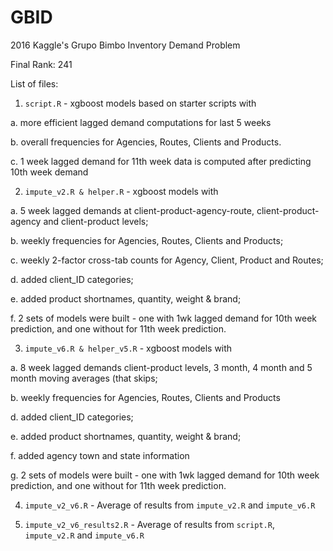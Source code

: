 # GBID
2016 Kaggle's Grupo Bimbo Inventory Demand Problem

Final Rank: 241

List of files:

1. `script.R` - xgboost models based on starter scripts with 
  
  a. more efficient lagged demand computations for last 5 weeks
  
  b. overall frequencies for Agencies, Routes, Clients and Products. 
  
  c. 1 week lagged demand for 11th week data is computed after predicting 10th week demand

2. `impute_v2.R & helper.R` - xgboost models with 

  a. 5 week lagged demands at client-product-agency-route, client-product-agency and client-product levels; 
  
  b. weekly frequencies for Agencies, Routes, Clients and Products; 
  
  c. weekly 2-factor cross-tab counts for Agency, Client, Product and Routes; 
  
  d. added client_ID categories;
  
  e. added product shortnames, quantity, weight & brand;  
  
  f. 2 sets of models were built - one with 1wk lagged demand for 10th week prediction, and one without for 11th week prediction.

3. `impute_v6.R & helper_v5.R` - xgboost models with 

  a. 8 week lagged demands client-product levels, 3 month, 4 month and 5 month moving averages (that skips; 
  
  b. weekly frequencies for Agencies, Routes, Clients and Products
  
  d. added client_ID categories;
  
  e. added product shortnames, quantity, weight & brand;
  
  f. added agency town and state information
  
  g. 2 sets of models were built - one with 1wk lagged demand for 10th week prediction, and one without for 11th week prediction.
  
4. `impute_v2_v6.R` - Average of results from `impute_v2.R` and `impute_v6.R`

5. `impute_v2_v6_results2.R` - Average of results from `script.R`, `impute_v2.R` and `impute_v6.R`
  
  
  
  
